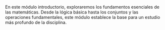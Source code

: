 En este módulo introductorio, exploraremos los fundamentos esenciales de las matemáticas. Desde la lógica básica hasta los conjuntos y las operaciones fundamentales, este módulo establece la base para un estudio más profundo de la disciplina.